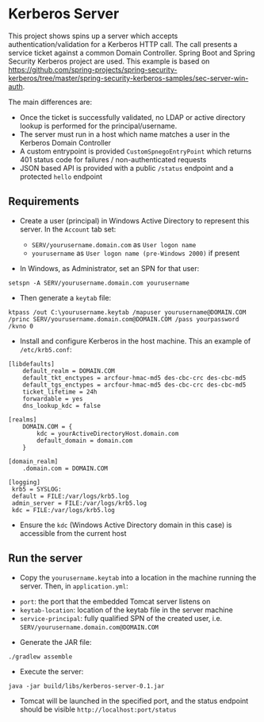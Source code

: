 # Kerberos Server

This project shows spins up a server which accepts authentication/validation for a Kerberos HTTP call. The call presents a service ticket against a common Domain Controller. Spring Boot and Spring Security Kerberos project are used. This example is based on https://github.com/spring-projects/spring-security-kerberos/tree/master/spring-security-kerberos-samples/sec-server-win-auth.

The main differences are:

* Once the ticket is successfully validated, no LDAP or active directory lookup is performed for the principal/username.
* The server must run in a host which name matches a user in the Kerberos Domain Controller
* A custom entrypoint is provided `CustomSpnegoEntryPoint` which returns 401 status code for failures / non-authenticated requests
* JSON based API is provided with a public `/status` endpoint and a protected `hello` endpoint

## Requirements

* Create a user (principal) in Windows Active Directory to represent this server. In the `Account` tab set:

  - `SERV/yourusername.domain.com` as `User logon name`
  - `yourusername` as `User logon name (pre-Windows 2000)` if present

* In Windows, as Administrator, set an SPN for that user:

```
setspn -A SERV/yourusername.domain.com yourusername
```

* Then generate a `keytab` file:

```
ktpass /out C:\yourusername.keytab /mapuser yourusername@DOMAIN.COM /princ SERV/yourusername.domain.com@DOMAIN.COM /pass yourpassword /kvno 0
```

* Install and configure Kerberos in the host machine. This an example of `/etc/krb5.conf`:

```
[libdefaults]
    default_realm = DOMAIN.COM
    default_tkt_enctypes = arcfour-hmac-md5 des-cbc-crc des-cbc-md5
    default_tgs_enctypes = arcfour-hmac-md5 des-cbc-crc des-cbc-md5
    ticket_lifetime = 24h
    forwardable = yes
    dns_lookup_kdc = false

[realms]
    DOMAIN.COM = {
        kdc = yourActiveDirectoryHost.domain.com
        default_domain = domain.com
    }

[domain_realm]
    .domain.com = DOMAIN.COM

[logging]
 krb5 = SYSLOG:
 default = FILE:/var/logs/krb5.log
 admin_server = FILE:/var/logs/krb5.log
 kdc = FILE:/var/logs/krb5.log
```

* Ensure the `kdc` (Windows Active Directory domain in this case) is accessible from the current host


## Run the server


* Copy the `yourusername.keytab` into a location in the machine running the server. Then, in `application.yml`:

 - `port`: the port that the embedded Tomcat server listens on
 - `keytab-location`: location of the keytab file in the server machine
 - `service-principal`: fully qualified SPN of the created user, i.e. `SERV/yourusername.domain.com@DOMAIN.COM`

* Generate the JAR file:

```
./gradlew assemble
```

* Execute the server:

```
java -jar build/libs/kerberos-server-0.1.jar
```

* Tomcat will be launched in the specified port, and the status endpoint should be visible `http://localhost:port/status`








